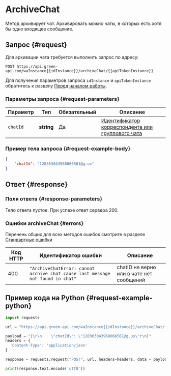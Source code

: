 # ArchiveChat
Метод архивирует чат. Архивировать можно чаты, в которых есть хотя бы одно входящее сообщение.
## Запрос {#request}

Для архивации чата требуется выполнить запрос по адресу:
```
POST https://api.green-api.com/waInstance{{idInstance}}/archiveChat/{{apiTokenInstance}}
```

Для получения параметров запроса `idInstance` и `apiTokenInstance` обратитесь к разделу [Перед началом работы](../../before-start.md#parameters).

### Параметры запроса {#request-parameters}

Параметр | Тип | Обязательный | Описание
----- | ----- | ----- | -----
`chatId` | **string** | Да | [Идентификатор корреспондента или группового чата](../chat-id.md)

### Пример тела запроса {#request-example-body}

```json
{
    "chatId": "120363043968066561@g.us"
}
```

## Ответ {#response}

### Поля ответа {#response-parameters}

Тело ответа пустое. При успехе ответ сервера 200.

### Ошибки archiveChat {#errors}

Перечень общих для всех методов ошибок смотрите в разделе [Стандартные ошибки](../common-errors.md)

Код HTTP | Идентификатор ошибки | Описание
----- | ----- | -----
400 | `"ArchiveChatError: cannot archive chat cause last message not found in chat"` | chatID не верно или в чате нет сообщений

## Пример кода на Python  {#request-example-python}

```python
import requests

url = "https://api.green-api.com/waInstance{{idInstance}}/archiveChat/{{apiTokenInstance}}"

payload = "{\r\n    \"chatId\": \"120363043968066561@g.us\"r\n}"
headers = {
  'Content-Type': 'application/json'
}

response = requests.request("POST", url, headers=headers, data = payload)

print(response.text.encode('utf8'))
```